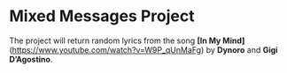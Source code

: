 #  Mixed Messages Project
The project will return random lyrics from the song **[In My Mind]**(https://www.youtube.com/watch?v=W9P_qUnMaFg) by **Dynoro** and **Gigi D’Agostino**.
